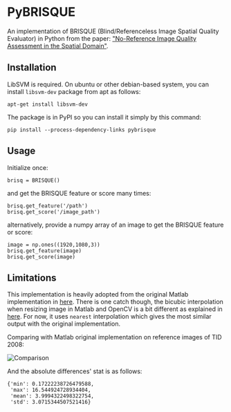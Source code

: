 # PyBRISQUE
An implementation of BRISQUE (Blind/Referenceless Image Spatial Quality 
Evaluator) in Python from the paper: ["No-Reference Image Quality Assessment 
in the Spatial Domain"](https://ieeexplore.ieee.org/document/6272356/).


## Installation
LibSVM is required. On ubuntu or other debian-based system, you can install ```libsvm-dev``` package from apt as follows:

```apt-get install libsvm-dev```

The package is in PyPI so you can install it simply by this command:

```pip install --process-dependency-links pybrisque```

## Usage
Initialize once:
```
brisq = BRISQUE()
```
and get the BRISQUE feature or score many times:
```
brisq.get_feature('/path')
brisq.get_score('/image_path')
```
alternatively, provide a numpy array of an image to get the BRISQUE feature or score:
```
image = np.ones((1920,1080,3))
brisq.get_feature(image)
brisq.get_score(image)
```



## Limitations
This implementation is heavily adopted from the original Matlab 
implementation in [here](https://github.com/dsoellinger/blind_image_quality_toolbox/tree/master/%2Bbrisque). There is one catch though, the bicubic interpolation when resizing image in 
Matlab and OpenCV is a bit different as explained in [here](https://stackoverflow.com/questions/26823140/imresize-trying-to-understand-the-bicubic-interpolation). For now, it uses ```nearest``` interpolation 
which gives the most similar output with the original implementation.

Comparing with Matlab original implementation on reference images of TID 2008: 

![Comparison](examples/comparison.png)
 
And the absolute differences' stat is as follows: 
```
{'min': 0.17222238726479588,
 'max': 16.544924728934404,
 'mean': 3.9994322498322754,
 'std': 3.0715344507521416}
```


